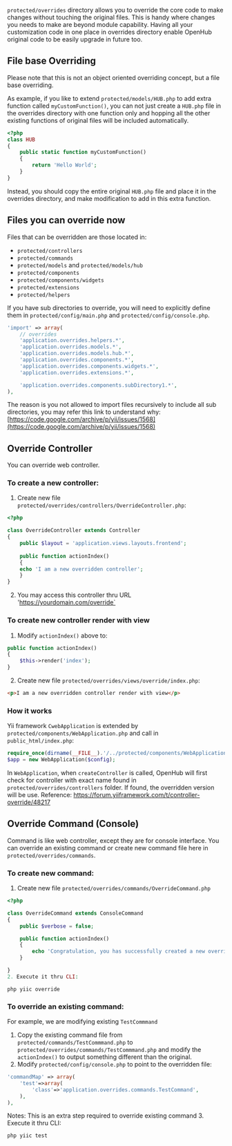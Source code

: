 `protected/overrides` directory allows you to override the core code to make changes without touching the original files. This is handy where changes you needs to make are beyond module capability. Having all your customization code in one place in overrides directory enable OpenHub original code to be easily upgrade in future too. 

## File base Overriding
Please note that this is not an object oriented overriding concept, but a file base overriding. 

As example, if you like to extend `protected/models/HUB.php` to add extra function called `myCustomFunction()`, you can not just create a `HUB.php` file in the overrides directory with one function only and hopping all the other existing functions of original files will be included automatically.

```php
<?php
class HUB
{
	public static function myCustomFunction()
	{
		return 'Hello World';
	}
}
```

Instead, you should copy the entire original `HUB.php` file and place it in the overrides directory, and make modification to add in this extra function.

## Files you can override now
Files that can be overridden are those located in:
* `protected/controllers`
* `protected/commands`
* `protected/models` and `protected/models/hub`
* `protected/components`
* `protected/components/widgets`
* `protected/extensions`
* `protected/helpers`

If you have sub directories to override, you will need to explicitly define them in `protected/config/main.php` and  `protected/config/console.php`.
```php
'import' => array(
    // overrides
    'application.overrides.helpers.*',
    'application.overrides.models.*',
    'application.overrides.models.hub.*',
    'application.overrides.components.*',
    'application.overrides.components.widgets.*',
    'application.overrides.extensions.*',

    'application.overrides.components.subDirectory1.*',
),
```

The reason is you not allowed to import files recursively to include all sub directories, you may refer this link to understand why: [https://code.google.com/archive/p/yii/issues/1568](https://code.google.com/archive/p/yii/issues/1568) 

## Override Controller
You can override web controller.

### To create a new controller:
1. Create new file `protected/overrides/controllers/OverrideController.php`:
```php
<?php

class OverrideController extends Controller
{
    public $layout = 'application.views.layouts.frontend';
    
    public function actionIndex()
    {
	echo 'I am a new overridden controller';
    }
}
```
2. You may access this controller thru URL 'https://yourdomain.com/override`

### To create new controller render with view
1. Modify `actionIndex()` above to:
```php
public function actionIndex()
{
    $this->render('index');
}
```
2. Create new file `protected/overrides/views/override/index.php`:
```html
<p>I am a new overridden controller render with view</p>
```

### How it works
Yii framework `CwebApplication` is extended by `protected/components/WebApplication.php` and call in `public_html/index.php`:
```php
require_once(dirname(__FILE__).'/../protected/components/WebApplication.php');
$app = new WebApplication($config);
```
In `WebApplication`, when `createController` is called, OpenHub will first check for controller with exact name found in `protected/overrides/controllers` folder. If found, the overridden version will be use. 
Reference: https://forum.yiiframework.com/t/controller-override/48217


## Override Command (Console)
Command is like web controller, except they are for console interface. You can override an existing command or create new command file here in `protected/overrides/commands`.

### To create new command:
1. Create new file `protected/overrides/commands/OverrideCommand.php`
```php
<?php

class OverrideCommand extends ConsoleCommand
{
    public $verbose = false;

    public function actionIndex()
    {
        echo 'Congratulation, you has successfully created a new override command';
    }

}
2. Execute it thru CLI:
```

```
php yiic override

```
### To override an existing command:
For example, we are modifying existing `TestCommmand`

1. Copy the existing command file from `protected/commands/TestCommmand.php` to `protected/overrides/commands/TestCommmand.php` and modify the `actionIndex()` to output something different than the original.
2. Modify `protected/config/console.php` to point to the overridden file:
```php
'commandMap' => array(
    'test'=>array(
        'class'=>'application.overrides.commands.TestCommand',
    ),
),
```
Notes: This is an extra step required to override existing command
3. Execute it thru CLI:
```
php yiic test
```
